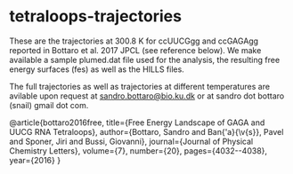 # tetraloops-trajectories

These are the trajectories at 300.8 K for ccUUCGgg and ccGAGAgg reported in Bottaro et al. 2017 JPCL (see reference below).
We make available a sample  plumed.dat file used for the analysis, the resulting free energy surfaces (fes) as well as the HILLS files.

The full trajectories as well as trajectories at different temperatures are avilable upon request at sandro.bottaro@bio.ku.dk or at sandro dot bottaro (snail) gmail dot com.   


@article{bottaro2016free,
  title={Free Energy Landscape of GAGA and UUCG RNA Tetraloops},
  author={Bottaro, Sandro and Ban{\'a}{\v{s}}, Pavel and Sponer, Jiri and Bussi, Giovanni},
  journal={Journal of Physical Chemistry Letters},
  volume={7},
  number={20},
  pages={4032--4038},
  year={2016}
} 
